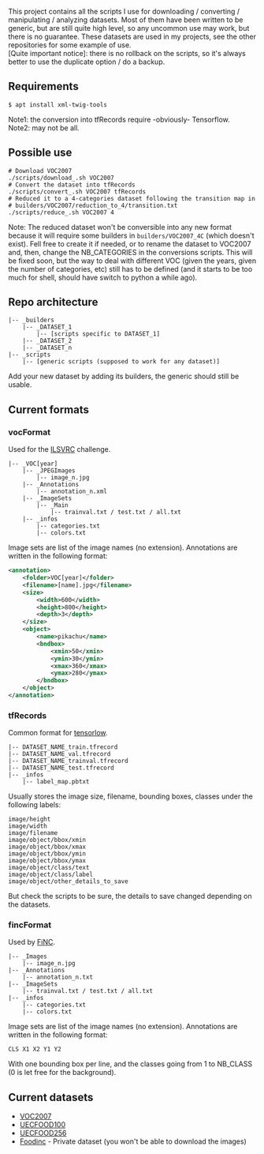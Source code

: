 This project contains all the scripts I use for downloading / converting / manipulating / analyzing datasets. Most of them have been written to be generic, but are still quite high level, so any uncommon use may work, but there is no guarantee. These datasets are used in my projects, see the other repositories for some example of use.  
[Quite important notice]: there is no rollback on the scripts, so it's always better to use the duplicate option / do a backup.


## Requirements
```shell
$ apt install xml-twig-tools 
```
Note1: the conversion into tfRecords require -obviously- Tensorflow.  
Note2: may not be all.


## Possible use
```shell
# Download VOC2007
./scripts/download_.sh VOC2007
# Convert the dataset into tfRecords
./scripts/convert_.sh VOC2007 tfRecords
# Reduced it to a 4-categories dataset following the transition map in 
# builders/VOC2007/reduction_to_4/transition.txt
./scripts/reduce_.sh VOC2007 4
```
Note: The reduced dataset won't be conversible into any new format because it will require some builders in `builders/VOC2007_4C` (which doesn't exist). Fell free to create it if needed, or to rename the dataset to VOC2007 and, then, change the NB_CATEGORIES in the conversions scripts. This will be fixed soon, but the way to deal with different VOC (given the years, given the number of categories, etc) still has to be defined (and it starts to be too much for shell, should have switch to python a while ago).


## Repo architecture
```
|-- _builders
    |-- _DATASET_1
        |-- [scripts specific to DATASET_1]
    |-- _DATASET_2
    |-- _DATASET_n
|-- _scripts
    |-- [generic scripts (supposed to work for any dataset)]
```
Add your new dataset by adding its builders, the generic should still be usable.


## Current formats
### vocFormat
Used for the [ILSVRC](http://www.image-net.org/challenges/LSVRC/) challenge.
```
|-- _VOC[year]
    |-- _JPEGImages
        |-- image_n.jpg
    |-- _Annotations
        |-- annotation_n.xml
    |-- _ImageSets
        |-- _Main
            |-- trainval.txt / test.txt / all.txt
    |-- _infos
        |-- categories.txt
        |-- colors.txt
```
Image sets are list of the image names (no extension).
Annotations are written in the following format:
```xml
<annotation>
	<folder>VOC[year]</folder>
	<filename>[name].jpg</filename>
	<size>
		<width>600</width>
		<height>800</height>
		<depth>3</depth>
	</size>
	<object>
		<name>pikachu</name>
		<bndbox>
			<xmin>50</xmin>
			<ymin>30</ymin>
			<xmax>360</xmax>
			<ymax>280</ymax>
		</bndbox>
	</object>
</annotation>
```


### tfRecords
Common format for [tensorlow](tensorflow.org).
```
|-- DATASET_NAME_train.tfrecord
|-- DATASET_NAME_val.tfrecord
|-- DATASET_NAME_trainval.tfrecord
|-- DATASET_NAME_test.tfrecord
|-- _infos
    |-- label_map.pbtxt
```
Usually stores the image size, filename, bounding boxes, classes under the following labels:
```
image/height
image/width
image/filename
image/object/bbox/xmin
image/object/bbox/xmax
image/object/bbox/ymin
image/object/bbox/ymax
image/object/class/text
image/object/class/label
image/object/other_details_to_save
```
But check the scripts to be sure, the details to save changed depending on the datasets.


### fincFormat
Used by [FiNC](https://finc.com/).
```
|-- _Images
    |-- image_n.jpg
|-- _Annotations
    |-- annotation_n.txt
|-- _ImageSets
    |-- trainval.txt / test.txt / all.txt
|-- _infos
    |-- categories.txt
    |-- colors.txt
```
Image sets are list of the image names (no extension).
Annotations are written in the following format:
```
CLS X1 X2 Y1 Y2
```
With one bounding box per line, and the classes going from 1 to NB_CLASS (0 is let free for the background).


## Current datasets
* [VOC2007](http://host.robots.ox.ac.uk/pascal/VOC/voc2007/)
* [UECFOOD100](http://foodcam.mobi/dataset100.html)
* [UECFOOD256](http://foodcam.mobi/dataset256.html)
* [Foodinc](https://finc.com/) - Private dataset (you won't be able to download the images)


